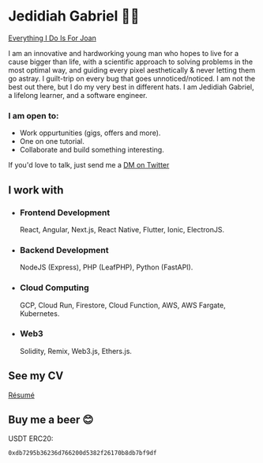 # Jedidiah Gabriel 🧔🏽 

[Everything I Do Is For Joan](https://joan.onrender.com)

I am an innovative and hardworking young man who hopes to live for a cause bigger than life, with a scientific approach to solving problems in the most optimal way, and guiding every pixel aesthetically & never letting them go astray. I guilt-trip on every bug that goes unnoticed/noticed. I am not the best out there, but I do my very best in different hats. I am Jedidiah Gabriel, a lifelong learner, and a software engineer.

### I am open to:
- Work oppurtunities (gigs, offers and more).
- One on one tutorial.
- Collaborate and build something interesting.

If you'd love to talk, just send me a [DM on Twitter](https://twitter.com/jedshock)


## I work with

- ### Frontend Development
   React, Angular, Next.js, React Native, Flutter, Ionic, ElectronJS.
- ### Backend Development
   NodeJS (Express), PHP (LeafPHP), Python (FastAPI). 
- ### Cloud Computing
   GCP, Cloud Run, Firestore, Cloud Function, AWS, AWS Fargate, Kubernetes. 
- ### Web3
   Solidity, Remix, Web3.js, Ethers.js. 
## See my CV
[Résumé](https://drive.google.com/file/d/1NA3VRqWrS9iq2JF7JzUx7_-Ui086yrE4/view?usp=drivesdk)

## Buy me a beer 😊
USDT ERC20:
```
0xdb7295b36236d766200d5382f26170b8db7bf9df
```

